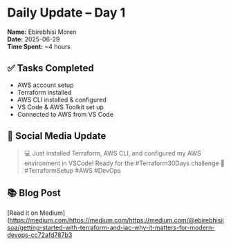 # Daily Update – Day 1

**Name:** Ebirebhisi Moren  
**Date:** 2025-06-29  
**Time Spent:** ~4 hours  

## ✅ Tasks Completed
- AWS account setup
- Terraform installed
- AWS CLI installed & configured
- VS Code & AWS Toolkit set up
- Connected to AWS from VS Code

## 📢 Social Media Update
> 💻 Just installed Terraform, AWS CLI, and configured my AWS environment in VSCode! Ready for the #Terraform30Days challenge 🚀  
> #TerraformSetup #AWS #DevOps

## 📚 Blog Post
[Read it on Medium](https://medium.com/https://medium.com/https://medium.com/@ebirebhisiisoa/getting-started-with-terraform-and-iac-why-it-matters-for-modern-devops-cc72afd787b3
